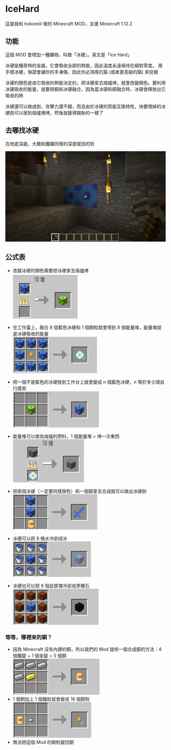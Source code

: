 # IceHard

這是我和 hokomili 做的 Minecraft MOD，支援 Minecraft 1.12.2

## 功能

這個 MOD 會增加一種礦物，叫做「冰硬」，英文是「Ice Hard」

冰硬是種奇特的金屬，它會吸收全部的熱能，因此溫度永遠保持在絕對零度。
用手摸冰硬，保證會讓你的手凍傷，因此你必須用石鎬 (或者更高級的鎬) 來挖掘

冰硬的顏色是由它吸收的熱能決定的，把冰硬拿去熔爐烤，就會改變顏色。要利用冰硬吸收的能量，就要把銅和冰硬融合，因為當冰硬和銅融合時，冰硬會釋放出它吸收的熱

冰硬還可以做成劍，攻擊力還不錯，而且由於冰硬的質能互換特性，快要壞掉的冰硬劍可以放到熔爐裡烤，然後就變得跟新的一樣了

## 去哪找冰硬

在地底深處，大概和鐵礦同樣的深度就找的到

![](img/find_icehard.png)

## 公式表

* 改變冰硬的顏色需要把冰硬拿去熔爐烤  
![](img/change_color.png)

* 在工作臺上，融合 8 個藍色冰硬和 1 個銅粒就會得到 8 個能量堆，能量堆就是冰硬吸收的能量  
![](img/craft_energy_pile.png)

* 把一個不是藍色的冰硬放到工作台上就會變成 n 個藍色冰硬，n 等於多少請自行摸索  
![](img/create_icehard.png)

* 能量堆可以做為熔爐的燃料，1 個能量堆 = 烤一次東西  
![](img/energy_pile_fuel.png)

* 把兩個冰硬（一定要同樣顏色）和一個銅拿去合成就可以做出冰硬劍  
![](img/craft_sword.png)

* 冰硬可以把 8 桶水冷卻成冰  
![](img/make_ice.png)

* 冰硬也可以把 8 個岩漿塊冷卻成黑曜石  
![](img/make_obsidian.png)

### 等等，哪裡來的銅？
* 因為 Minecraft 沒有內建的銅，所以我們的 Mod 提供一個合成銅的方法：4 個鐵錠 + 1 個金錠 = 5 個銅  
![](img/copper.png)
* 1 個銅加上 1 個鐵粒就會變成 16 個銅粒  
![](img/copper_nugget.png)
* 無法把這個 Mod 的銅粒變回銅
